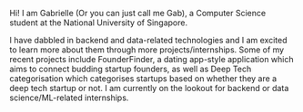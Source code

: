 Hi! I am Gabrielle (Or you can just call me Gab), a Computer Science student at the National University of Singapore.

I have dabbled in backend and data-related technologies and I am excited to learn more about them through more projects/internships. Some of my recent projects include FounderFinder, a dating app-style application which aims to connect budding startup founders, as well as Deep Tech categorisation which categorises startups based on whether they are a deep tech startup or not. I am currently on the lookout for backend or data science/ML-related internships.



